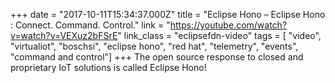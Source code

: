 +++
date = "2017-10-11T15:34:37.000Z"
title = "Eclipse Hono – Eclipse Hono : Connect. Command. Control."
link = "https://youtube.com/watch?v=watch?v=VEXuz2bFSrE"
link_class  = "eclipsefdn-video"
tags = [ "video", "virtualiot", "boschsi", "eclipse hono", "red hat", "telemetry", "events", "command and control"]
+++
The open source response to closed and proprietary IoT solutions is called Eclipse Hono!